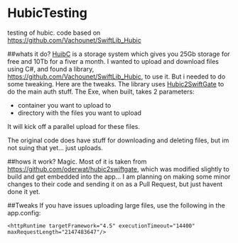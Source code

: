 # HubicTesting
testing of hubic. code based on https://github.com/Vachounet/SwiftLib_Hubic

##whats it do?
[HuibC][1] is a storage system which gives you 25Gb storage for free and 10Tb for a fiver a month. I wanted to upload and download files using C#, and found a library, https://github.com/Vachounet/SwiftLib_Hubic, to use it. But i needed to do some tweaking. Here are the tweaks. The library uses [Hubic2SwiftGate][2] to do the main auth stuff. 
The Exe, when built, takes 2 parameters: 

* container you want to upload to
* directory with the files you want to upload

It will kick off a parallel upload for these files. 

The original code does have stuff for downloading and deleting files, but im not suing that yet... just uploads.

##hows it work?
Magic. Most of it is taken from https://github.com/oderwat/hubic2swiftgate, which was modified slightly to build and get embedded into the app... I am planning on making some minor changes to their code and sending it on as a Pull Request, but just havent done it yet.

##Tweaks
If you have issues uploading large files, use the following in the app.config:

    <httpRuntime targetFramework="4.5" executionTimeout="14400" maxRequestLength="2147483647"/>

[1]:http://www.hubic.com
[2]:https://github.com/oderwat/hubic2swiftgate

